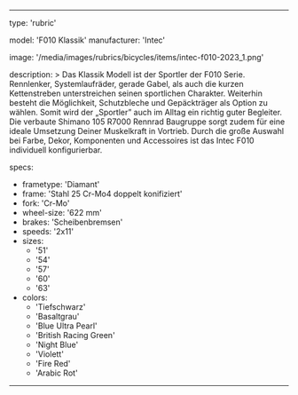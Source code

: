 ---

type: 'rubric'


model: 'F010 Klassik'
manufacturer: 'Intec'

image: '/media/images/rubrics/bicycles/items/intec-f010-2023_1.png'

description: >
    Das Klassik Modell ist der Sportler der F010 Serie. Rennlenker, Systemlaufräder, gerade Gabel, als auch die kurzen Kettenstreben unterstreichen seinen sportlichen Charakter. Weiterhin besteht die Möglichkeit, Schutzbleche und Gepäckträger als Option zu wählen. Somit wird der „Sportler” auch im Alltag ein richtig guter Begleiter. Die verbaute Shimano 105 R7000 Rennrad Baugruppe sorgt zudem für eine ideale Umsetzung Deiner Muskelkraft in Vortrieb.
    Durch die große Auswahl bei Farbe, Dekor, Komponenten und Accessoires ist das Intec F010 individuell konfigurierbar.

specs:
  - frametype: 'Diamant'
  - frame: 'Stahl 25 Cr-Mo4 doppelt konifiziert'
  - fork: 'Cr-Mo'
  - wheel-size: '622 mm'
  - brakes: 'Scheibenbremsen'
  - speeds: '2x11'
  - sizes:
    - '51'
    - '54'
    - '57'
    - '60'
    - '63'
  - colors:
    - 'Tiefschwarz'
    - 'Basaltgrau'
    - 'Blue Ultra Pearl'
    - 'British Racing Green'
    - 'Night Blue'
    - 'Violett'
    - 'Fire Red'
    - 'Arabic Rot'

---